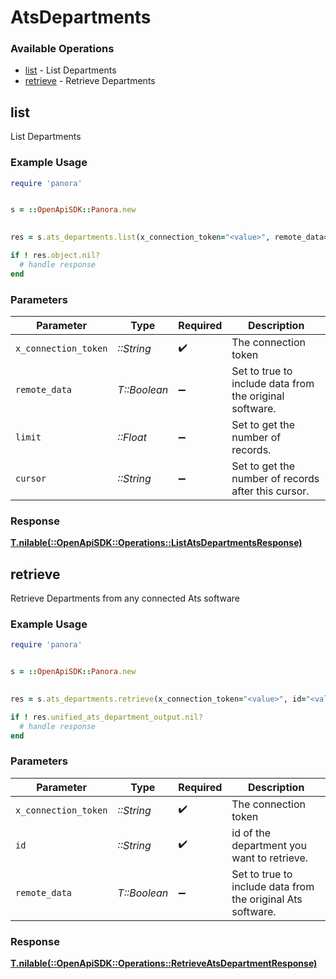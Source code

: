 # AtsDepartments


### Available Operations

* [list](#list) - List  Departments
* [retrieve](#retrieve) - Retrieve Departments

## list

List  Departments

### Example Usage

```ruby
require 'panora'


s = ::OpenApiSDK::Panora.new

    
res = s.ats_departments.list(x_connection_token="<value>", remote_data=false, limit=7685.78, cursor="<value>")

if ! res.object.nil?
  # handle response
end

```

### Parameters

| Parameter                                               | Type                                                    | Required                                                | Description                                             |
| ------------------------------------------------------- | ------------------------------------------------------- | ------------------------------------------------------- | ------------------------------------------------------- |
| `x_connection_token`                                    | *::String*                                              | :heavy_check_mark:                                      | The connection token                                    |
| `remote_data`                                           | *T::Boolean*                                            | :heavy_minus_sign:                                      | Set to true to include data from the original software. |
| `limit`                                                 | *::Float*                                               | :heavy_minus_sign:                                      | Set to get the number of records.                       |
| `cursor`                                                | *::String*                                              | :heavy_minus_sign:                                      | Set to get the number of records after this cursor.     |


### Response

**[T.nilable(::OpenApiSDK::Operations::ListAtsDepartmentsResponse)](../../models/operations/listatsdepartmentsresponse.md)**


## retrieve

Retrieve Departments from any connected Ats software

### Example Usage

```ruby
require 'panora'


s = ::OpenApiSDK::Panora.new

    
res = s.ats_departments.retrieve(x_connection_token="<value>", id="<value>", remote_data=false)

if ! res.unified_ats_department_output.nil?
  # handle response
end

```

### Parameters

| Parameter                                                   | Type                                                        | Required                                                    | Description                                                 |
| ----------------------------------------------------------- | ----------------------------------------------------------- | ----------------------------------------------------------- | ----------------------------------------------------------- |
| `x_connection_token`                                        | *::String*                                                  | :heavy_check_mark:                                          | The connection token                                        |
| `id`                                                        | *::String*                                                  | :heavy_check_mark:                                          | id of the department you want to retrieve.                  |
| `remote_data`                                               | *T::Boolean*                                                | :heavy_minus_sign:                                          | Set to true to include data from the original Ats software. |


### Response

**[T.nilable(::OpenApiSDK::Operations::RetrieveAtsDepartmentResponse)](../../models/operations/retrieveatsdepartmentresponse.md)**

